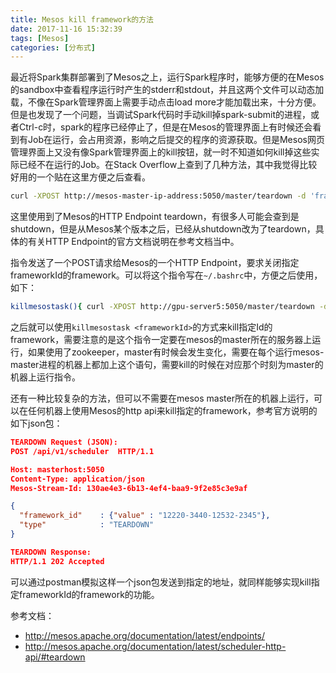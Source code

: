 ```yaml
---
title: Mesos kill framework的方法
date: 2017-11-16 15:32:39
tags: [Mesos]
categories: [分布式]
---
```

最近将Spark集群部署到了Mesos之上，运行Spark程序时，能够方便的在Mesos的sandbox中查看程序运行时产生的stderr和stdout，并且这两个文件可以动态加载，不像在Spark管理界面上需要手动点击load more才能加载出来，十分方便。但是也发现了一个问题，当调试Spark代码时手动kill掉spark-submit的进程，或者Ctrl-c时，spark的程序已经停止了，但是在Mesos的管理界面上有时候还会看到有Job在运行，会占用资源，影响之后提交的程序的资源获取。但是Mesos网页管理界面上又没有像Spark管理界面上的kill按钮，就一时不知道如何kill掉这些实际已经不在运行的Job。在Stack Overflow上查到了几种方法，其中我觉得比较好用的一个贴在这里方便之后查看。


```bash
curl -XPOST http://mesos-master-ip-address:5050/master/teardown -d 'frameworkId=<frameId-you-want-to-kill>'
```
这里使用到了Mesos的HTTP Endpoint teardown，有很多人可能会查到是shutdown，但是从Mesos某个版本之后，已经从shutdown改为了teardown，具体的有关HTTP Endpoint的官方文档说明在参考文档当中。

指令发送了一个POST请求给Mesos的一个HTTP Endpoint，要求关闭指定frameworkId的framework。可以将这个指令写在`~/.bashrc`中，方便之后使用，如下：

```bash
killmesostask(){ curl -XPOST http://gpu-server5:5050/master/teardown -d 'frameworkId='$@''; } ;
```
之后就可以使用`killmesostask <frameworkId>`的方式来kill指定Id的framework，需要注意的是这个指令一定要在mesos的master所在的服务器上运行，如果使用了zookeeper，master有时候会发生变化，需要在每个运行mesos-master进程的机器上都加上这个语句，需要kill的时候在对应那个时刻为master的机器上运行指令。
<!--more-->
还有一种比较复杂的方法，但可以不需要在mesos master所在的机器上运行，可以在任何机器上使用Mesos的http api来kill指定的framework，参考官方说明的如下json包：

```json
TEARDOWN Request (JSON):
POST /api/v1/scheduler  HTTP/1.1

Host: masterhost:5050
Content-Type: application/json
Mesos-Stream-Id: 130ae4e3-6b13-4ef4-baa9-9f2e85c3e9af

{
  "framework_id"    : {"value" : "12220-3440-12532-2345"},
  "type"            : "TEARDOWN"
}

TEARDOWN Response:
HTTP/1.1 202 Accepted
```
可以通过postman模拟这样一个json包发送到指定的地址，就同样能够实现kill指定frameworkId的framework的功能。

参考文档：

* http://mesos.apache.org/documentation/latest/endpoints/
* http://mesos.apache.org/documentation/latest/scheduler-http-api/#teardown
